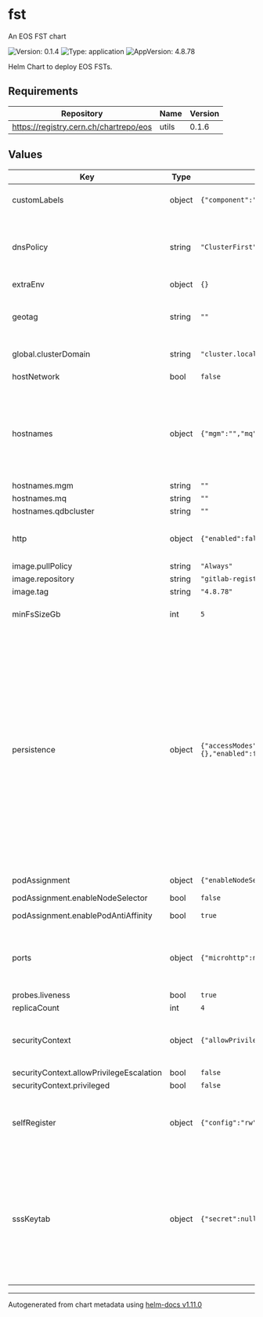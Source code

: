 # fst

An EOS FST chart

![Version: 0.1.4](https://img.shields.io/badge/Version-0.1.4-informational?style=flat-square) ![Type: application](https://img.shields.io/badge/Type-application-informational?style=flat-square) ![AppVersion: 4.8.78](https://img.shields.io/badge/AppVersion-4.8.78-informational?style=flat-square)

Helm Chart to deploy EOS FSTs.

## Requirements

| Repository | Name | Version |
|------------|------|---------|
| https://registry.cern.ch/chartrepo/eos | utils | 0.1.6 |

## Values

| Key | Type | Default | Description |
|-----|------|---------|-------------|
| customLabels | object | `{"component":"eos-fst","service":"eos"}` | Custom labels to identify eos fst pods.    They are used by node selection, if enabled (see above).   Label nodes accordingly to avoid scheduling problems.  |
| dnsPolicy | string | `"ClusterFirst"` | dnsPolicy regulates how the pod resolves hostnames with DNS servers.    In case hostNetwork is set to true, dnsPolicy must be ClusterFirstWithHostNet    Documentation: https://kubernetes.io/docs/concepts/services-networking/dns-pod-service/    Available options: Default, ClusterFirst, ClusterFirstWithHostNet, None    Default: ClusterFirst |
| extraEnv | object | `{}` |  |
| geotag | string | `""` | EOS GeoTag    Tag storage node with their geographical location   Docs: https://eos-docs.web.cern.ch/configuration/geotags.html    Defaults to "docker::k8s"   GeoTag can be overriden with:    - .Values.geotag    - Global .Values.global.hostname.eos.geotag in a parent chart.    Global takes precedence over local values. |
| global.clusterDomain | string | `"cluster.local"` | Set this to the domain name of your cluster if it does not use the kubernetes default. |
| hostNetwork | bool | `false` | Network configuration.    hostNetwork allows the pod to use the host network namespace.     Available options: true, false     Default: false |
| hostnames | object | `{"mgm":"","mq":"","qdbcluster":""}` | Short hostnames of the components to be reached from the fst.    The corresponding FQDNs are generated appending the namespace and '.svc.{{ .Values.global.clusterDomain }}'.    These values depend on the Helm release name given to each component.    Leave them blank to let Helm infer the names automatically according to .Release.Name    Values can be overriden with:      - .Values.hostnames.{mgm, mq, qdbcluster}      - Global .Values.global.hostnames.{mgm, mq, qdbcluster} in a parent chart.     Global takes precedence over local values. |
| hostnames.mgm | string | `""` | Hostname of the mgm. |
| hostnames.mq | string | `""` | Hostname of the mq (aka, broker) |
| hostnames.qdbcluster | string | `""` | Hostname of the quarkdb cluster. |
| http | object | `{"enabled":false}` | HTTP access configuration.    At the moment, this in only compatible with the container images produced in the EOS CI.   Proper configuration will be implemented in the future if needed.    Default: false  |
| image.pullPolicy | string | `"Always"` | FST image pullPolicy |
| image.repository | string | `"gitlab-registry.cern.ch/dss/eos/eos-all"` | image repository for fst image |
| image.tag | string | `"4.8.78"` | FST image tag |
| minFsSizeGb | int | `5` | EOS minimum size of filesystem on FST to allow writes    See EOS_FS_FULL_SIZE_IN_GB in    https://gitlab.cern.ch/dss/eos/-/blob/master/fst/storage/Storage.cc |
| persistence | object | `{"accessModes":["ReadWriteOnce"],"annotations":{},"enabled":false,"size":"1Ti","storageClass":""}` | Manage persistence of data stored by FSTs, namely the actual bytes of files stored in EOS.     If persistence is not enabled, data stored in FSTs will not survive the restart of pods.    It is recommended to configure persistence according to the hosting infrastrcuture.     The persistency can be configured by setting the `enabled` flag:     - false:       No persistence provided. Data is stored in emptyDir volumes.     - true:       Persistence provided by mounting a PersistentVolume via a claim. Requires either:       - a dynamic provisioner (for example, on Openstack, Cinder CSI or Manila CSI), or       - statically provisioned PersistentVolumes pre-created by an administrator      Note that each FST requires its own separate and independent storage location.     When using a shared filesystem as persistent backend, each PV must live in a separate directory.     This is handed automatically in the case of a dynamic provisioner,     and must be configured manually (by use of 'path' and 'claimRef') in the case of static PVs.       Docs: https://kubernetes.io/docs/concepts/storage/persistent-volumes/      Additional parameters:     - storageClass: If set to "-", disable dynamic provisioning.                     If undefined or null, the default provisioner is chosen.     - accessModes: How to access the pvc (ReadWriteOnce, ReadOnlyMany, ReadWriteMany)     - size: Size of the pvs (example, 10Gi)     - annotations: Custom annotations on the pvc, in key:value format  The persistence type can be overriden via .Values.global.persistence.enabled.  |
| podAssignment | object | `{"enableNodeSelector":false,"enablePodAntiAffinity":true}` | Assign fst pods to a node with a specific label    and distribute them on different nodes to avoid single points of failure.  |
| podAssignment.enableNodeSelector | bool | `false` | If true, requires a node labeled as per customLabels. |
| podAssignment.enablePodAntiAffinity | bool | `true` | If true, shard the stateful set on as many nodes as possible.    Highly recommended for production scenarios. |
| ports | object | `{"microhttp":null,"xrootd_fst":null,"xrootd_https":null}` | Service port declaration for fst.    These are the ports exposed by the Kubernetes service.    Defaults:     - xrootd_fst:   1095     - microhttp:    8001     - xrootd_https: 8443   Values can be overridden with:   - .Values.ports.{xrtood_fst, microhttp, xrootd_https} below   - Global .Values.global.ports.<service_name> in a parent chart.     Global takes precedence over local values. |
| probes.liveness | bool | `true` |  |
| replicaCount | int | `4` |  |
| securityContext | object | `{"allowPrivilegeEscalation":false,"privileged":false}` | Security context.    Define the security context for all containers (including initContainers) of the fst pod.   Docs at https://kubernetes.io/docs/tasks/configure-pod-container/security-context/    Default:     - privileged: false     - allowPrivilegeEscalation: false |
| securityContext.allowPrivilegeEscalation | bool | `false` | If true, a process can gain more privileges than its parent process. |
| securityContext.privileged | bool | `false` | If true, the container will run in privileged mode. |
| selfRegister | object | `{"config":"rw","enable":true,"groupmod":24,"groupsize":0,"space":"default"}` | Self-registration of the FST filesystem in EOS    When enabled, the FST will register the available filesystem upon booting.    It is possible to configure:     - the eos space where the file system should be added,     - how many filesystems can end up in one scheduling group,     - the maximum number of groups in the space,     - the configuration of the filesystem (rw|wo|ro|drain|draindead|off|empty).   Note:     - <groupsize>=0 means that no groups are built within a space. Must be an integer <=1024.     - <groupmod>=24 comes as default per eos internals. Must be an integer <=256. |
| sssKeytab | object | `{"secret":null}` | SSS keytab (needed to authenticate against other EOS components).    The name of the kubernetes secret containing the eos keytab to use.   Can be helpful when deploying fst in standalone mode using a custom keytab.    Warning: This chart does not automatically create any secret.     The secret storing they key should be pre-created and its name passed here.     Docs to create secrets: https://kubernetes.io/docs/tasks/configmap-secret/managing-secret-using-kubectl/    When creating the secret, the key in the data fragment must be 'eos.keytab':     ~# kubectl create secret generic test-keytab --from-file=eos.keytab     secret/test-keytab created     ~# kubectl describe secret test-keytab     [...]     Data     ====     eos.keytab:  138 bytes    Default: eos-sss-keytab     Can be overriden by .Values.global.sssKeytab.secret |

----------------------------------------------
Autogenerated from chart metadata using [helm-docs v1.11.0](https://github.com/norwoodj/helm-docs/releases/v1.11.0)


